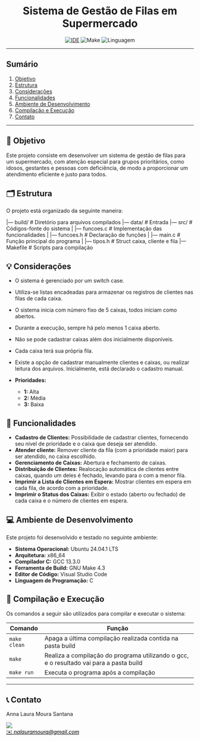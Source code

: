 
<h1 align="center" font-size="200em"><b>Sistema de Gestão de Filas em Supermercado</b></h1>

<div align="center">

[![IDE](https://img.shields.io/badge/IDE-Visual%20Studio%20Code-informational)](https://code.visualstudio.com/docs/?dv=linux64_deb)
![Make](https://img.shields.io/badge/Compilacao-Make-orange)
![Linguagem](https://img.shields.io/badge/Linguagem-C-blue)

</div>

---

## Sumário

1. [Objetivo](#-objetivo)
2. [Estrutura](#-estrutura)
3. [Considerações](#-considerações)
4. [Funcionalidades](#-funcionalidades)
5. [Ambiente de Desenvolvimento](#-ambiente-de-desenvolvimento)
6. [Compilação e Execução](#-compilação-e-execução)
7. [Contato](#-contato)


---

## 🎯 Objetivo

Este projeto consiste em desenvolver um sistema de gestão de filas para um supermercado, com atenção especial para grupos prioritários, como idosos, gestantes e pessoas com deficiência, de modo a proporcionar um atendimento eficiente e justo para todos.



## 🗂️ Estrutura

O projeto está organizado da seguinte maneira:


|— build/              # Diretório para arquivos compilados
|— data/               # Entrada
|— src/                # Códigos-fonte do sistema
|   |— funcoes.c       # Implementação das funcionalidades
|   |— funcoes.h       # Declaração de funções
|   |— main.c          # Função principal do programa
|   |— tipos.h         # Struct caixa, cliente e fila
|— Makefile            # Scripts para compilação




## 💡 Considerações

- O sistema é gerenciado por um switch case.
- Utiliza-se listas encadeadas para armazenar os registros de clientes nas filas de cada caixa.
- O sistema inicia com número fixo de 5 caixas, todos iniciam como abertos.
- Durante a execução, sempre há pelo menos 1 caixa aberto. 
- Não se pode cadastrar caixas além dos inicialmente disponíveis. 
- Cada caixa terá sua própria fila.
- Existe a opção de cadastrar manualmente clientes e caixas, ou realizar leitura dos arquivos. Inicialmente, está declarado o cadastro manual.

- **Prioridades:**
  - **1:** Alta
  - **2:** Média
  - **3:** Baixa

## 📝 Funcionalidades

- **Cadastro de Clientes:** Possibilidade de cadastrar clientes, fornecendo seu nível de prioridade e o caixa que deseja ser atendido.
- **Atender cliente:** Remover cliente da fila (com a prioridade maior) para ser atendido, no caixa escolhido.
- **Gerenciamento de Caixas:** Abertura e fechamento de caixas.
- **Distribuição de Clientes:** Realocação automática de clientes entre caixas, quando um deles é fechado, levando para o com a menor fila.
- **Imprimir a Lista de Clientes em Espera:** Mostrar clientes em espera em cada fila, de acordo com a prioridade.
- **Imprimir o Status dos Caixas:** Exibir o estado (aberto ou fechado) de cada caixa e o número de clientes em espera.


## 💻 Ambiente de Desenvolvimento

Este projeto foi desenvolvido e testado no seguinte ambiente:

- **Sistema Operacional:** Ubuntu 24.04.1 LTS
- **Arquitetura:** x86_64
- **Compilador C:** GCC 13.3.0
- **Ferramenta de Build:** GNU Make 4.3
- **Editor de Código:** Visual Studio Code
- **Linguagem de Programação:** C


## 👾 Compilação e Execução

Os comandos a seguir são utilizados para compilar e executar o sistema:

| Comando                | Função                                                                                           |
|------------------------|---------------------------------------------------------------------------------------------------|
| `make clean`          | Apaga a última compilação realizada contida na pasta build                                        |
| `make`                | Realiza a compilação do programa utilizando o gcc, e o resultado vai para a pasta build           |
| `make run`            | Executa o programa após a compilação                                                               |

---

## 📞 Contato

<div>
 <p align="justify">Anna Laura Moura Santana</p>
 <a href="https://t.me/">
 <img align="center" src="https://img.shields.io/badge/Telegram-2CA5E0?style=for-the-badge&logo=telegram&logoColor=white"/>
 </a>
</div>
<a style="color:black" href="mailto:nalauramoura@gmail.com?subject=[GitHub]%20Source%20Dynamic%20Lists">
✉️ <i>nalauramoura@gmail.com</i>
</a>



